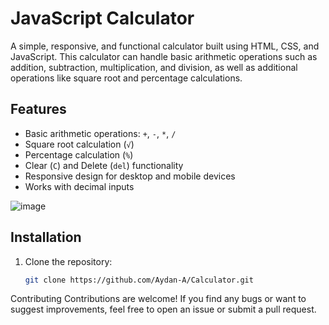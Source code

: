 # JavaScript Calculator

A simple, responsive, and functional calculator built using HTML, CSS, and JavaScript. This calculator can handle basic arithmetic operations such as addition, subtraction, multiplication, and division, as well as additional operations like square root and percentage calculations.

## Features

- Basic arithmetic operations: `+`, `-`, `*`, `/`
- Square root calculation (`√`)
- Percentage calculation (`%`)
- Clear (`C`) and Delete (`del`) functionality
- Responsive design for desktop and mobile devices
- Works with decimal inputs
  
![image](https://github.com/user-attachments/assets/94b720a1-cc8c-446d-b540-639dc8411fc0)

## Installation

1. Clone the repository:

   ```bash
   git clone https://github.com/Aydan-A/Calculator.git

Contributing
Contributions are welcome! If you find any bugs or want to suggest improvements, feel free to open an issue or submit a pull request.
